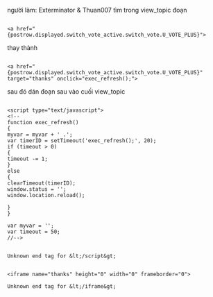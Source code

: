 người làm: Exterminator & Thuan007
tìm trong view\_topic đoạn

```

<a href="{postrow.displayed.switch_vote_active.switch_vote.U_VOTE_PLUS}">

```
thay thành

```

<a href="{postrow.displayed.switch_vote_active.switch_vote.U_VOTE_PLUS}" target="thanks" onclick="exec_refresh();">
```


sau đó dán đoạn sau vào cuối view\_topic

```

<script type="text/javascript">
<!--
function exec_refresh()
{
myvar = myvar + ' .';
var timerID = setTimeout('exec_refresh();', 20);
if (timeout > 0)
{
timeout -= 1;
}
else
{
clearTimeout(timerID);
window.status = '';
window.location.reload();

}
}

var myvar = '';
var timeout = 50;
//-->


Unknown end tag for &lt;/script&gt;


<iframe name="thanks" height="0" width="0" frameborder="0">

Unknown end tag for &lt;/iframe&gt;



```